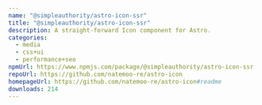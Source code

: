 ```yaml
---
name: "@simpleauthority/astro-icon-ssr"
title: "@simpleauthority/astro-icon-ssr"
description: A straight-forward Icon component for Astro.
categories:
  - media
  - css+ui
  - performance+seo
npmUrl: https://www.npmjs.com/package/@simpleauthority/astro-icon-ssr
repoUrl: https://github.com/natemoo-re/astro-icon
homepageUrl: https://github.com/natemoo-re/astro-icon#readme
downloads: 214
---
```

